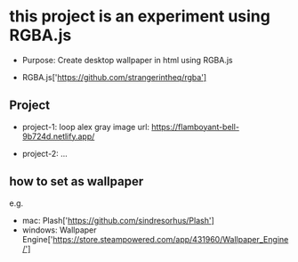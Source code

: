 # this project is an experiment using RGBA.js

- Purpose: Create desktop wallpaper in html using RGBA.js

- RGBA.js['https://github.com/strangerintheq/rgba']


## Project 
- project-1: loop alex gray image
url: https://flamboyant-bell-9b724d.netlify.app/

- project-2: ...


## how to set as wallpaper
e.g.
- mac: Plash['https://github.com/sindresorhus/Plash']
- windows: Wallpaper Engine['https://store.steampowered.com/app/431960/Wallpaper_Engine/']